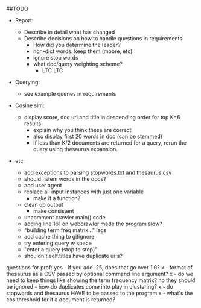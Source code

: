 ##TODO

- Report: 
    - Describe in detail what has changed
    - Describe decisions on how to handle questions in requirements
        - How did you determine the leader?
        - non-dict words: keep them (moore, etc) 
        - ignore stop words
        - what doc/query weighting scheme?
            - LTC.LTC
            
- Querying:
    - see example queries in requirements
  
- Cosine sim:
    - display score, doc url and title in descending order for top K=6 results
        - explain why you think these are correct
        - also display first 20 words in doc (can be stemmed)
        - If less than K/2 documents are returned for a query, rerun the query using thesaurus expansion.    
    
 - etc:
    - add exceptions to parsing stopwords.txt and thesaurus.csv
    - should I stem words in the docs?
    - add user agent
    - replace all input instances with just one variable
        - make it a function?
    - clean up output 
        - make consistent
    - uncomment crawler main() code
    - adding line 161 on webcrawler made the program slow?
    - "building term freq matrix..." lags
    - add cache thing to gitignore
    - try entering query w space
    - "enter a query (stop to stop)"
    - shouldn't self.titles have duplicate urls?
    
    
 questions for prof:
 yes  - if you add .25, does that go over 1.0?
 x   - format of thesaurus as a CSV passed by optional command line argument?
 x   - do we need to keep things like showing the term frequency matrix? 
no they should be ignored    - how do duplicates come into play in clustering?
 x   - do stopwords and thesaurus HAVE to be passed to the program
 x   - what's the cos threshold for it a document is returned?